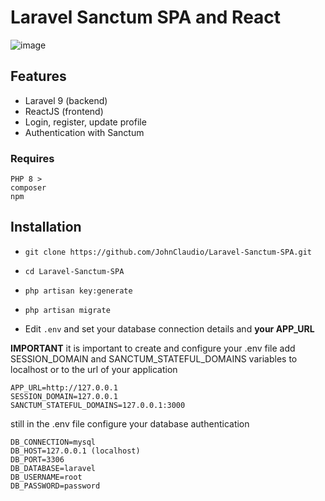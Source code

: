 # Laravel Sanctum SPA and React

![image](https://user-images.githubusercontent.com/61328786/177199014-1e75d7cb-3bac-4e05-82c1-29c18930f54a.png)


## Features

-   Laravel 9 (backend)
-   ReactJS (frontend)
-   Login, register, update profile
-   Authentication with Sanctum


### Requires

````
PHP 8 >
composer
npm 
````

## Installation

-   `git clone https://github.com/JohnClaudio/Laravel-Sanctum-SPA.git`  
-   `cd Laravel-Sanctum-SPA`
-   `php artisan key:generate`
-   `php artisan migrate`

-   Edit `.env` and set your database connection details and **your APP_URL** 

**IMPORTANT**  it is important to create and configure your .env file
add SESSION_DOMAIN and SANCTUM_STATEFUL_DOMAINS variables to localhost or to the url of your application

```
APP_URL=http://127.0.0.1
SESSION_DOMAIN=127.0.0.1
SANCTUM_STATEFUL_DOMAINS=127.0.0.1:3000
```

  still in the .env file configure your database authentication
```
DB_CONNECTION=mysql
DB_HOST=127.0.0.1 (localhost)
DB_PORT=3306
DB_DATABASE=laravel
DB_USERNAME=root
DB_PASSWORD=password
```



